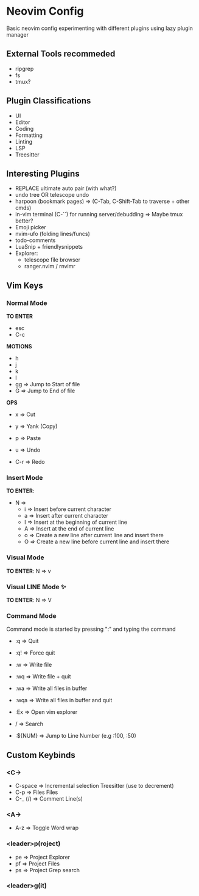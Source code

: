 # Neovim Config

Basic neovim config experimenting with different plugins using lazy plugin manager

## External Tools recommeded

- ripgrep
- fs
- tmux?

## Plugin Classifications

- UI
- Editor
- Coding
- Formatting
- Linting
- LSP
- Treesitter

## Interesting Plugins

- REPLACE ultimate auto pair (with what?)
- undo tree OR telescope undo
- harpoon (bookmark pages) => (C-Tab, C-Shift-Tab to traverse + other cmds)
- in-vim terminal (C-``) for running server/debudding => Maybe tmux better?
- Emoji picker
- nvim-ufo (folding lines/funcs)
- todo-comments
- LuaSnip + friendlysnippets
- Explorer:
    - telescope file browser
    - ranger.nvim / rnvimr

## Vim Keys

### Normal Mode

**TO ENTER**
- esc
- C-c

**MOTIONS**
- h
- j
- k
- l
- gg    => Jump to Start of file
- G     => Jump to End of file

**OPS**
- x     => Cut
- y     => Yank (Copy)
- p     => Paste

- u     => Undo
- C-r   => Redo

### Insert Mode

**TO ENTER**:
- N => 
    - i     => Insert before current character
    - a     => Insert after current character
    - I     => Insert at the beginning of current line
    - A     => Insert at the end of current line
    - o     => Create a new line after current line and insert there
    - O     => Create a new line before current line and insert there


### Visual Mode

**TO ENTER**:
N => v

### Visual LINE Mode ✨

**TO ENTER**:
N => V

### Command Mode

Command mode is started by pressing ":" and typing the command

- :q    => Quit
- :q!   => Force quit
- :w    => Write file
- :wq   => Write file + quit
- :wa   => Write all files in buffer
- :wqa  => Write all files in buffer and quit

- :Ex   => Open vim explorer

- /     => Search

- :${NUM} => Jump to Line Number (e.g :100, :50)

## Custom Keybinds

### \<C->

- C-space   => Incremental selection Treesitter (use <bs> to decrement) 
- C-p       => Files Files
- C-_ (/)   => Comment Line(s) 

### \<A->

- A-z       => Toggle Word wrap

### \<leader>p(roject)

- pe        => Project Explorer
- pf        => Project Files
- ps        => Project Grep search

### \<leader>g(it)

